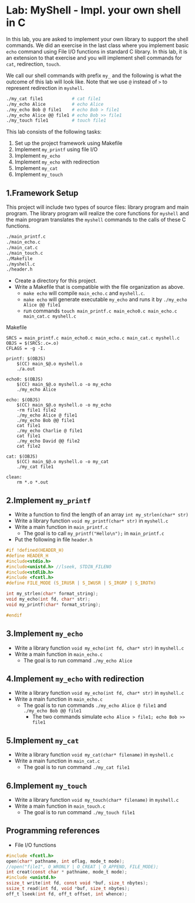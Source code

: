 Lab: MyShell - Impl. your own shell in C
===

In this lab, you are asked to implement your own library to support the shell commands. We did an exercise in the last class where you implement basic `echo` command using File I/O functions in standard C library. In this lab, it is an extension to that exercise and you will implement shell commands for `cat`, redirection, `touch`. 

We call our shell commands with prefix `my_` and the following is what the outcome of this lab will look like. Note that we use `@` instead of `>` to represent redirection in `myshell`.

```bash
./my_cat file1           # cat file1
./my_echo Alice          # echo Alice
./my_echo Bob @ file1    # echo Bob > file1
./my_echo Alice @@ file1 # echo Bob >> file1
./my_touch file1         # touch file1
```

This lab consists of the following tasks:

1. Set up the project framework using Makefile
2. Implement `my_printf` using file I/O
3. Implement `my_echo` 
4. Implement `my_echo` with redirection
5. Implement `my_cat`
6. Implement `my_touch`

1.Framework Setup
---

This project will include two types of source files: library program and main program. The library program will realize the core functions for `myshell` and the main program translates the `myshell` commands to the calls of these C functions.

```bash
./main_printf.c
./main_echo.c
./main_cat.c
./main_touch.c
./Makefile
./myshell.c
./header.h
```

- Create a directory for this project.
- Write a Makefile that is compatible with the file organization as above. 
    - `make echo` will compile `main_echo.c` and `myshell.c`.
    - `make echo` will generate executable `my_echo` and runs it by `./my_echo Alice @@ file1`
    - run commands `touch main_printf.c main_echo0.c main_echo.c main_cat.c myshell.c` 

Makefile

```
SRCS = main_printf.c main_echo0.c main_echo.c main_cat.c myshell.c
OBJS = $(SRCS:.c=.o)
CFLAGS = -g -I.

printf: $(OBJS)
	$(CC) main_$@.o myshell.o 
	./a.out

echo0: $(OBJS)
	$(CC) main_$@.o myshell.o -o my_echo
	./my_echo Alice

echo: $(OBJS)
	$(CC) main_$@.o myshell.o -o my_echo
	-rm file1 file2
	./my_echo Alice @ file1
	./my_echo Bob @@ file1
	cat file1
	./my_echo Charlie @ file1
	cat file1
	./my_echo David @@ file2
	cat file2

cat: $(OBJS)
	$(CC) main_$@.o myshell.o -o my_cat
	./my_cat file1

clean:
	rm *.o *.out
```

2.Implement `my_printf` 
---

- Write a function to find the length of an array `int my_strlen(char* str)`
- Write a library function `void my_printf(char* str)` in `myshell.c`
- Write a main function in `main_printf.c`
    - The goal is to call `my_printf("Hello\n");` in  `main_printf.c`
- Put the following in file `header.h`

```c
#if !defined(HEADER_H)
#define HEADER_H
#include<stdio.h>
#include<unistd.h> //lseek, STDIN_FILENO
#include<stdlib.h>
#include <fcntl.h>
#define FILE_MODE (S_IRUSR | S_IWUSR | S_IRGRP | S_IROTH)

int my_strlen(char* format_string);
void my_echo(int fd, char* str);
void my_printf(char* format_string);

#endif
```

3.Implement `my_echo` 
---

- Write a library function `void my_echo(int fd, char* str)` in `myshell.c`
- Write a main function in `main_echo.c`
    - The goal is to run command `./my_echo Alice`

4.Implement `my_echo` with redirection
---

- Write a library function `void my_echo(int fd, char* str)` in `myshell.c`
- Write a main function in `main_echo.c`
    - The goal is to run commands `./my_echo Alice @ file1` and `./my_echo Bob @@ file1`
        - The two commands simulate `echo Alice > file1; echo Bob >> file1`

5.Implement `my_cat`
---

- Write a library function `void my_cat(char* filename)` in `myshell.c`
- Write a main function in `main_cat.c`
    - The goal is to run command `./my_cat file1`

6.Implement `my_touch`
---

- Write a library function `void my_touch(char* filename)` in `myshell.c`
- Write a main function in `main_touch.c`
    - The goal is to run command `./my_touch file1`

Programming references
---

- File I/O functions


```c
#include <fcntl.h>
open(char* pathname, int oflag, mode_t mode);
//open("file1", O_WRONLY | O_CREAT | O_APPEND, FILE_MODE);
int creat(const char * pathname, mode_t mode);
#include <unistd.h>
ssize_t write(int fd, const void *buf, size_t nbytes);
ssize_t read(int fd, void *buf, size_t nbytes);
off_t lseek(int fd, off_t offset, int whence);
```

